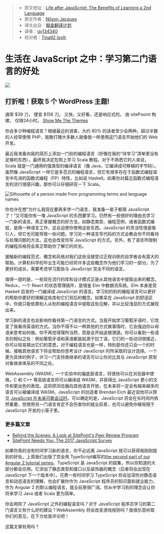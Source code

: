 > * 原文地址：[Life after JavaScript: The Benefits of Learning a 2nd Language](https://www.sitepoint.com/life-after-js-learning-2nd-language/)
> * 原文作者：[Nilson Jacques](https://www.sitepoint.com/author/njacques/)
> * 译文出自：[掘金翻译计划](https://github.com/xitu/gold-miner)
> * 译者：[gy134340](https://github.com/gy134340)
> * 校对者：[Tina92](https://github.com/Tina92),[lsvih](https://github.com/lsvih)


# 生活在 JavaScript 之中：学习第二门语言的好处 #

![](https://dab1nmslvvntp.cloudfront.net/wp-content/uploads/2017/03/1490154323ezgif.com-optimize.gif) 
	
## 打折啦！获取 5 个 WordPress 主题! ##	
	
通常 $39 刀， 便宜 $156 刀。 
又快，又好看，还是响应式的。 
由 sitePooint 构建。 
仅限24小时。 
[Show Me The Themes](/themes?utm_source=sitepoint&amp;utm_campaign=launchoffer&amp;utm_medium=article-promo)
	
	
你会多少种编程语言？根据最近的调查，大约 80% 的读者至少会两种。超过半数的人经常使用 PHP，我敢打赌大多数人就像我一样使用这门语言开始他们的 Web 开发。

最近我准备向我的简历上添加一门别的编程语言（好像在我的“待学习”清单里没有足够的东西）。最终我决定在网上学习 Scala 教程。对于不熟悉它的人来说，Scala 就是一门通用的强类型的编译语言（像 Java，它编译成可移植的字节码）。虽然像 JavaScript 一样它是多范式的编程语言，但它有很多存在于函数式编程语言中先进的函数式编程（FP）特性，比如说 Haskell。如果你对最近函数式编程语言的流行很感兴趣，那你可以仔细研究一下 Scala。

![Silhouette of a person made from programming terms and language names](https://dab1nmslvvntp.cloudfront.net/wp-content/uploads/2017/03/1490029714Fotolia_101549014_Subscription_Monthly_M-300x267.jpg)

你也许在想“为什么我现在要再多学一门语言，我准备一辈子都用 JavaScript 了！”又可能你有一堆 JavaScript 的东西要学习。仍然有一些很好的理由去学习一门新的语言。真正掌握概念的好方法，如静态类型、编程范例，或者函数式编程，是用一种语言工作，这会迫使你使用这些东西。JavaScript 的灵活性很是吸引人，但它也可能导致一些问题。学习另一种语言写代码的方式会教会你不同看待与处理问题的方法，这也会改变你写 JavaScript 的方式。另外，有了语言所限制的编程风格将会真正帮助你了解它的优劣。

接触新的编程范式、概念和风格对我们这些没接受过正规训练的自学者会有莫大的帮助。计算机科学的毕业生可能已经将许多这些概念作为他们学习的一部分。为了更好的成长，需要考虑学习那些与 JavaScript 完全不同的语言。

值得一提的是，一些现在流行的库和设计模式正是从其他语言中提取出来的概念。Redux，一个 React 的状态管理插件，是借鉴 Elm 中数据流系统。Elm 本身是受 Haskell 启发的一门编译成 JavaScript 的语言。学习别的别的编程语言可以更好的帮助你更好的理解这些库和它们背后的概念。如果呆在 JavaScript 的舒适区中，你就只能依靠别人从别的编程语言中提取这些见解，并以比较浅显的方式展现出来。

学习新的语言也会影响你看待第一门语言的方式。当我开始学习葡萄牙语时，它改变了我看待英语的方式。当你不得不以一种其他的方式做事情时，它会强迫你以母语来思考如何做。你不再觉得理所当然，而是会开始追根溯源。你可以看到一些语言的相似之处：例如葡萄牙语和英语都是起源于拉丁语，它们的一些动词很接近，你可以轻易猜出它们的意思。对于编程语言也是一样，特别是你还只会一个的时候。接触其他语言下将会帮助你思考设计 JavaScript 时所采取的设计选择。一个更为具体的例子，许习一门支持类继承的语言可以让你对比其与 JavaScript 原型对象继承体系的不同之处。

WebAssembly (WASM)，一个实验中的偏底层语言，将很快可以在浏览器中使用。C 和 C++ 等高级语言将可以编译成 WASM，并获得比 JavaScript 更小的文件和更出色的表现。这将把浏览器向其他语言开放，在未来将一定会有越来越多的语言可以被编译成 WASM。JavaScript 的创造者 Brendan Eich 最近说他可以预见 [JavaScript 在未来可能会过时](http://www.infoworld.com/article/3175024/web-development/brendan-eich-tech-giants-could-botch-webassembly.html)。可以确定的是，JavaScript 将会在长时间内依然重要，但使用另一门语言肯定不会伤害你的就业前景，也可以避免你被局限于 JavaScript 开发的小笼子里。

### 更多篇文章 ###

* [Behind the Scenes: A Look at SitePoint's Peer Review Program](https://www.sitepoint.com/behind-the-scenes-sitepoints-peer-review-program/?utm_source=sitepoint&amp;utm_medium=relatedinline&amp;utm_term=&amp;utm_campaign=relatedauthor)
* [SitePoint Needs You: The 2017 JavaScript Survey](https://www.sitepoint.com/2017-javascript-survey/?utm_source=sitepoint&amp;utm_medium=relatedinline&amp;utm_term=&amp;utm_campaign=relatedauthor)

如果你真的没有时间学习新的语言，你不必远离 JavaScript 就可以获得我刚刚提到的好处。上周我们出版了完全用 TypeScript编写的[the second part of our Angular 2 tutorial series](https://www.sitepoint.com/understanding-component-architecture-angular/)。TypeScript 是 JavaScript 的超集，所以你知道的大部分都会应用。它添加了静态类型和接口以及装饰器的概念（后者将会出现在 JavaScript 下一个版本中）。花费一些时间学习 TypeScript 将会加深你对静态语言和动态语言的理解，也会扩展你作为 JavaScript 程序员的知识面和就业能力。作为 Angular 2 的默认编程语言，就业前景很广阔。你从中学习到的理念会让你将来学习 Java 或者 Scala 更为简单。

你会用除了 JavaScript 之外的编程语言吗？对于 JavaScript 程序员学习的第二门语言又有什么好的建议？WebAssembly 将会改变游戏规则吗？我很乐意听取你们的意见，在下方给我评论吧！

这篇文章有用吗？
